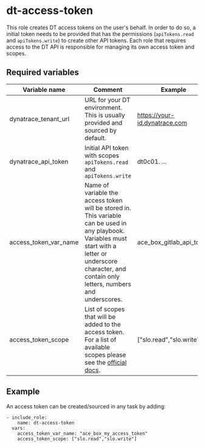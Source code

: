 # dt-access-token

This role creates DT access tokens on the user's behalf. In order to do so, a initial token needs to be provided that has the permissions (`apiTokens.read` and `apiTokens.write`) to create other API tokens. Each role that requires access to the DT API is responsible for managing its own access token and scopes.

## Required variables

|Variable name|Comment|Example|
|---|---|---|
|dynatrace_tenant_url|URL for your DT environment. This is usually provided and sourced by default.|https://your-id.dynatrace.com|
|dynatrace_api_token|Initial API token with scopes `apiTokens.read` and `apiTokens.write`|dt0c01. ...|
|access_token_var_name|Name of variable the access token will be stored in. This variable can be used in any playbook. Variables must start with a letter or underscore character, and contain only letters, numbers and underscores.|ace_box_gitlab_api_token|
|access_token_scope|List of scopes that will be added to the access token. For a list of available scopes please see the [official docs](https://www.dynatrace.com/support/help/shortlink/token#scopes).|["slo.read","slo.write"]|

## Example

An access token can be created/sourced in any task by adding:

```
- include_role:
    name: dt-access-token
  vars:
    access_token_var_name: "ace_box_my_access_token"
    access_token_scope: ["slo.read","slo.write"]
```